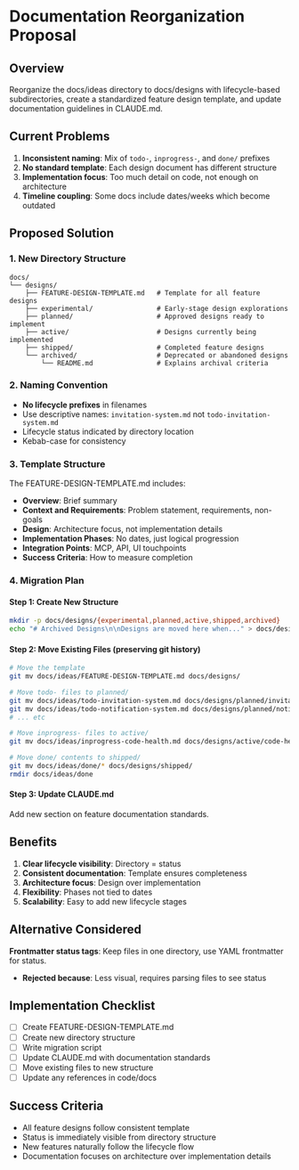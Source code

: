 # Documentation Reorganization Proposal

## Overview
Reorganize the docs/ideas directory to docs/designs with lifecycle-based subdirectories, create a standardized feature design template, and update documentation guidelines in CLAUDE.md.

## Current Problems
1. **Inconsistent naming**: Mix of `todo-`, `inprogress-`, and `done/` prefixes
2. **No standard template**: Each design document has different structure
3. **Implementation focus**: Too much detail on code, not enough on architecture
4. **Timeline coupling**: Some docs include dates/weeks which become outdated

## Proposed Solution

### 1. New Directory Structure

```
docs/
└── designs/
    ├── FEATURE-DESIGN-TEMPLATE.md   # Template for all feature designs
    ├── experimental/                # Early-stage design explorations
    ├── planned/                     # Approved designs ready to implement
    ├── active/                      # Designs currently being implemented
    ├── shipped/                     # Completed feature designs
    └── archived/                    # Deprecated or abandoned designs
        └── README.md                # Explains archival criteria
```

### 2. Naming Convention
- **No lifecycle prefixes** in filenames
- Use descriptive names: `invitation-system.md` not `todo-invitation-system.md`
- Lifecycle status indicated by directory location
- Kebab-case for consistency

### 3. Template Structure
The FEATURE-DESIGN-TEMPLATE.md includes:
- **Overview**: Brief summary
- **Context and Requirements**: Problem statement, requirements, non-goals
- **Design**: Architecture focus, not implementation details
- **Implementation Phases**: No dates, just logical progression
- **Integration Points**: MCP, API, UI touchpoints
- **Success Criteria**: How to measure completion

### 4. Migration Plan

#### Step 1: Create New Structure
```bash
mkdir -p docs/designs/{experimental,planned,active,shipped,archived}
echo "# Archived Designs\n\nDesigns are moved here when..." > docs/designs/archived/README.md
```

#### Step 2: Move Existing Files (preserving git history)
```bash
# Move the template
git mv docs/ideas/FEATURE-DESIGN-TEMPLATE.md docs/designs/

# Move todo- files to planned/
git mv docs/ideas/todo-invitation-system.md docs/designs/planned/invitation-system.md
git mv docs/ideas/todo-notification-system.md docs/designs/planned/notification-system.md
# ... etc

# Move inprogress- files to active/
git mv docs/ideas/inprogress-code-health.md docs/designs/active/code-health.md

# Move done/ contents to shipped/
git mv docs/ideas/done/* docs/designs/shipped/
rmdir docs/ideas/done
```

#### Step 3: Update CLAUDE.md
Add new section on feature documentation standards.

## Benefits
1. **Clear lifecycle visibility**: Directory = status
2. **Consistent documentation**: Template ensures completeness
3. **Architecture focus**: Design over implementation
4. **Flexibility**: Phases not tied to dates
5. **Scalability**: Easy to add new lifecycle stages

## Alternative Considered
**Frontmatter status tags**: Keep files in one directory, use YAML frontmatter for status.
- **Rejected because**: Less visual, requires parsing files to see status

## Implementation Checklist
- [ ] Create FEATURE-DESIGN-TEMPLATE.md
- [ ] Create new directory structure
- [ ] Write migration script
- [ ] Update CLAUDE.md with documentation standards
- [ ] Move existing files to new structure
- [ ] Update any references in code/docs

## Success Criteria
- All feature designs follow consistent template
- Status is immediately visible from directory structure
- New features naturally follow the lifecycle flow
- Documentation focuses on architecture over implementation details
